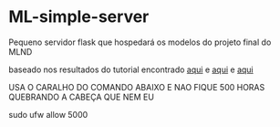 ﻿# ML-simple-server

Pequeno servidor flask que hospedará os modelos do projeto final do MLND

baseado nos resultados do tutorial encontrado [aqui](https://blog.keras.io/building-a-simple-keras-deep-learning-rest-api.html) e [aqui](https://github.com/mtobeiyf/keras-flask-deploy-webapp) e [aqui](https://github.com/llSourcell/how_to_deploy_a_keras_model_to_production)



USA O CARALHO DO COMANDO ABAIXO E NAO FIQUE 500 HORAS QUEBRANDO A CABEÇA QUE NEM EU

sudo ufw allow 5000
